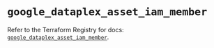 # `google_dataplex_asset_iam_member`

Refer to the Terraform Registry for docs: [`google_dataplex_asset_iam_member`](https://registry.terraform.io/providers/hashicorp/google-beta/6.31.0/docs/resources/google_dataplex_asset_iam_member).
